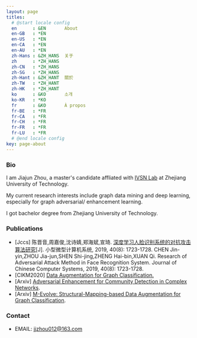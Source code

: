 ```yaml
---
layout: page
titles:
  # @start locale config
  en      : &EN       About
  en-GB   : *EN
  en-US   : *EN
  en-CA   : *EN
  en-AU   : *EN
  zh-Hans : &ZH_HANS  关于
  zh      : *ZH_HANS
  zh-CN   : *ZH_HANS
  zh-SG   : *ZH_HANS
  zh-Hant : &ZH_HANT  關於
  zh-TW   : *ZH_HANT
  zh-HK   : *ZH_HANT
  ko      : &KO       소개
  ko-KR   : *KO
  fr      : &KO       À propos
  fr-BE   : *FR
  fr-CA   : *FR
  fr-CH   : *FR
  fr-FR   : *FR
  fr-LU   : *FR
  # @end locale config
key: page-about
---
```




### Bio

I am Jiajun Zhou, a master's candidate affliated with [IVSN Lab](http://www.ivsn-group.com/) at Zhejiang University of Technology.

My current research interests include graph data mining and deep learning, especially for graph adversarial/ enhancement learning. 

I got bachelor degree from Zhejiang University of Technology.



### Publications

- [Jccs] 陈晋音,周嘉俊,沈诗婧,郑海斌,宣琦. [深度学习人脸识别系统的对抗攻击算法研究](http://xwxt.sict.ac.cn/CN/Y2019/V40/I8/1723)[J]. 小型微型计算机系统, 2019, 40(8): 1723-1728. CHEN Jin-yin,ZHOU Jia-jun,SHEN Shi-jing,ZHENG Hai-bin,XUAN Qi. Research of Adversarial Attack Method in Face Recognition System. Journal of Chinese Computer Systems, 2019, 40(8): 1723-1728.
- [CIKM2020] [Data Augmentation for Graph Classification.]()
- [Arxiv] [Adversarial Enhancement for Community Detection in Complex Networks](https://arxiv.org/abs/1911.01670). 
- [Arxiv] [M-Evolve: Structural-Mapping-based Data Augmentation for Graph Classification](https://arxiv.org/abs/2007.05700).  



### Contact

- EMAIL: jjzhou012@163.com


